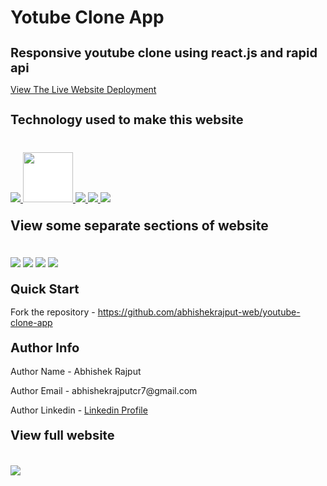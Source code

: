 # Yotube Clone App
<h1 style="font-size:20px">Responsive youtube clone using react.js and rapid api</h1>
<p><a href="https://react-youtube-app-clone.netlify.app/">View The Live Website Deployment </a></p>

<h2 style="font-size:20px">Technology used to make this website</h2>

<div style="margin-top:40px">
 <a href="https://reactjs.org/" target="_blank"> <img src="https://img.icons8.com/office/96/null/react.png"/> </a> 
  <a href="https://reactjs.org/" target="_blank"> <img src="https://i.imgur.com/ZFRTlQr.png" style="width:80px;height:80px;background:white;margin-bottom:5px"/> </a> 
    <a href="https://developer.mozilla.org/en-US/docs/Web/JavaScript" target="_blank"> <img src="https://img.icons8.com/color/94/000000/javascript.png"/> </a> 
      <a href="https://www.w3schools.com/html/" target="_blank"> <img src="https://img.icons8.com/color/96/null/html-5--v1.png"/> </a> 
            <a  href="https://www.w3schools.com/css/" target="_blank"><img src="https://img.icons8.com/color/96/null/css3.png"/> </a>
</div>

<h2 style="margin-top:20px"> View some separate sections of website</h2>
<div>
<img style="margin-top:20px" src="https://i.imgur.com/AYWFCs3.jpg">
<img style="margin-top:20px" src="https://i.imgur.com/5i1jkmo.jpg">
<img style="margin-top:20px" src="https://i.imgur.com/LcEZk5Y.jpg">
<img style="margin-top:20px" src="https://i.imgur.com/q8a5Wg4.jpg">
</div>
 
<h2 style="margin-top:20px;font-size:20px">Quick Start</h2>
<p>Fork the repository - <a href="https://github.com/abhishekrajput-web/youtube-clone-app.git">https://github.com/abhishekrajput-web/youtube-clone-app</a></p>
 
<h2 style="margin-top:20px;font-size:20px">Author Info</h2>

<p>Author Name - Abhishek Rajput</p>
<p>Author Email - abhishekrajputcr7@gmail.com</p>
<p>Author Linkedin - <a href="https://linkedin.com/in/abhishek-rajput7/">Linkedin Profile</a></p>
 

<h2 style="margin-top:20px;font-size:20px">View full website</h2>
<div>
<img style="margin-top:20px" src="https://i.imgur.com/40Q6h1j.jpg">
</div>

